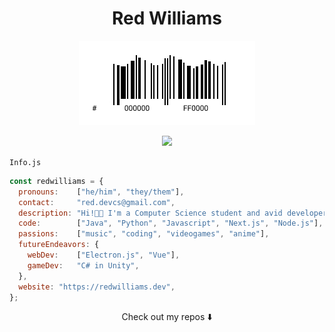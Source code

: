 <p>
  <h1 align="center">Red Williams</h1>
</p>
<p align="center">
  <img alt="My Logo" src="logo.jpg"/>
</p>
<p align="center">
  <img src="https://visitor-badge.glitch.me/badge?page_id=Red-CS.Red-CS"/>
</p>

`Info.js`

```js
const redwilliams = {
  pronouns:    ["he/him", "they/them"],
  contact:     "red.devcs@gmail.com",
  description: "Hi!👋🏾 I'm a Computer Science student and avid developer!",
  code:        ["Java", "Python", "Javascript", "Next.js", "Node.js"],
  passions:    ["music", "coding", "videogames", "anime"],
  futureEndeavors: {
    webDev:    ["Electron.js", "Vue"],
    gameDev:   "C# in Unity",
  },
  website: "https://redwilliams.dev",
};
```

<p align="center">Check out my repos ⬇️</p>

<!--
**Red-CS/Red-CS** is a ✨ _special_ ✨ repository because its `README.md` (this file) appears on your GitHub profile.

Here are some ideas to get you started:

- 🔭 I’m currently working on ...
- 🌱 I’m currently learning ...
- 👯 I’m looking to collaborate on ...
- 🤔 I’m looking for help with ...
- 💬 Ask me about ...
- 📫 How to reach me: ...
- 😄 Pronouns: ...
- ⚡ Fun fact: ...
-->
